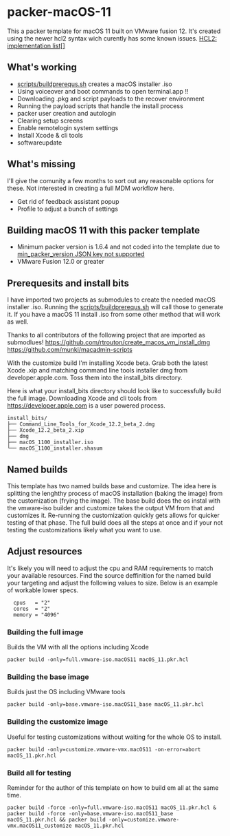 # packer-macOS-11

This a packer template for macOS 11 built on VMware fusion 12. It's created using the newer hcl2 syntax wich curently has some known issues.  [HCL2: implementation list[]](https://github.com/hashicorp/packer/issues/9176) 

## What's working
* [scripts/buildprerequs.sh](buildprerequs.sh) creates a macOS installer .iso
* Using voiceover and boot commands to open terminal.app !!
* Downloading .pkg and script payloads to the recover environment 
* Running the payload scripts that handle the install process
* packer user creation and autologin
* Clearing setup screens
* Enable remotelogin system settings
* Install Xcode & cli tools
* softwareupdate

## What's missing
I'll give the comunity a few months to sort out any reasonable options for these. Not interested in creating a full MDM workflow here.
* Get rid of feedback assistant popup
* Profile to adjust a bunch of settings

## Building macOS 11 with this packer template
* Minimum packer version is 1.6.4 and not coded into the template due to [ min_packer_version JSON key not supported ](https://github.com/hashicorp/packer/issues/9284)
* VMware Fusion 12.0 or greater

## Prerequesits and install bits
I have imported two projects as submodules to create the needed macOS installer .iso. Running the [scripts/buildprerequs.sh](buildprerequs.sh) will call those to generate it. If you have a macOS 11 install .iso from some other method that will work as well. 

Thanks to all contributors of the following project that are imported as submodlues!
https://github.com/rtrouton/create_macos_vm_install_dmg
https://github.com/munki/macadmin-scripts

With the customize build I'm installing Xcode beta. Grab both the latest Xcode .xip and matching command line tools installer dmg from developer.apple.com. Toss them into the install_bits directory. 

Here is what your install_bits directory should look like to successfully build the full image. Downloading Xcode and cli tools from https://developer.apple.com is a user powered process.
```
install_bits/
├── Command_Line_Tools_for_Xcode_12.2_beta_2.dmg
├── Xcode_12.2_beta_2.xip
├── dmg
├── macOS_1100_installer.iso
└── macOS_1100_installer.shasum
```

## Named builds
This template has two named builds base and customize. The idea here is splitting the lenghthy process of macOS installation (baking the image) from the customization (frying the image). The base build does the os instal with the vmware-iso builder and customize takes the output VM from that and customizes it. Re-running the customization quickly gets allows for quicker testing of that phase. The full build does all the steps at once and if your not testing the customizations likely what you want to use. 

## Adjust resources
It's likely you will need to adjust the cpu and RAM requirements to match your available resources. Find the source deffinition for the named build your targeting and adjust the following values to size. Below is an example of workable lower specs. 
```
  cpus   = "2"
  cores  = "2"
  memory = "4096"
```

### Building the full image 
Builds the VM with all the options including Xcode

    packer build -only=full.vmware-iso.macOS11 macOS_11.pkr.hcl

### Building the base image
Builds just the OS including VMware tools

    packer build -only=base.vmware-iso.macOS11_base macOS_11.pkr.hcl

### Building the customize image
Useful for testing customizations without waiting for the whole OS to install.

    packer build -only=customize.vmware-vmx.macOS11 -on-error=abort macOS_11.pkr.hcl

### Build all for testing
Reminder for the author of this template on how to build em all at the same time.

    packer build -force -only=full.vmware-iso.macOS11 macOS_11.pkr.hcl & packer build -force -only=base.vmware-iso.macOS11_base macOS_11.pkr.hcl && packer build -only=customize.vmware-vmx.macOS11_customize macOS_11.pkr.hcl